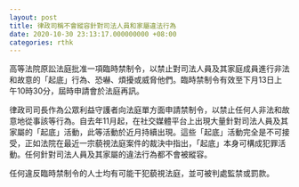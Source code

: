 ```yaml
---
layout: post
title: 律政司稱不會縱容針對司法人員和家屬違法行為
date: 2020-10-30 23:13:17.000000000 +08:00
categories: rthk
---
```


高等法院原訟法庭批准一項臨時禁制令，以禁止對司法人員及其家庭成員進行非法和故意的「起底」行為、恐嚇、煩擾或威脅他們。臨時禁制令有效至下月13日上午10時30分，屆時申請會於法庭再訊。

律政司司長作為公眾利益守護者向法庭單方面申請禁制令，以禁止任何人非法和故意地從事該等行為。自去年11月起，在社交媒體平台上出現大量針對司法人員及其家屬的「起底」活動，此等活動於近月持續出現。這些「起底」活動完全是不可接受，正如法院在最近一宗藐視法庭案件的裁決中指出，「起底」本身可構成犯罪活動。任何針對司法人員及其家屬的違法行為都不會被縱容。

任何違反臨時禁制令的人士均有可能干犯藐視法庭，並可被判處監禁或罰款。
